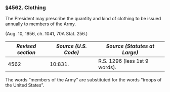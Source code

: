 ### §4562. Clothing ###

The President may prescribe the quantity and kind of clothing to be issued annually to members of the Army.

(Aug. 10, 1956, ch. 1041, 70A Stat. 256.)

|*Revised section*|*Source (U.S. Code)*|*Source (Statutes at Large)* |
|-----------------|--------------------|-----------------------------|
|      4562       |      10:831.       |R.S. 1296 (less 1st 9 words).|

The words “members of the Army” are substituted for the words “troops of the United States”.
